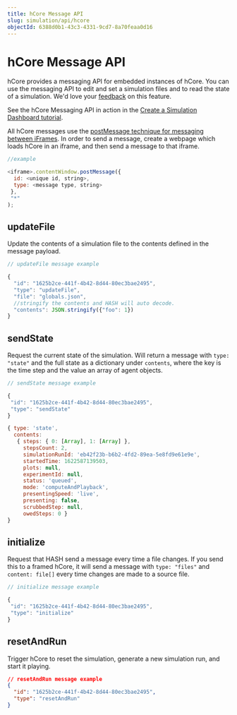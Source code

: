 ```yaml
---
title: hCore Message API
slug: simulation/api/hcore
objectId: 6388d0b1-43c3-4331-9cd7-8a70feaa0d16
---
```


# hCore Message API

hCore provides a messaging API for embedded instances of hCore. You can use the messaging API to edit and set a simulation files and to read the state of a simulation. We'd love your [feedback](/contact) on this feature.

<Hint style="info">

See the hCore Messaging API in action in the [Create a Simulation Dashboard tutorial](/docs/simulation/tutorials/create-a-simulation-dashboard).

</Hint>

All hCore messages use the [postMessage technique for messaging between iFrames](https://developer.mozilla.org/en-US/docs/Web/API/Window/postMessage). In order to send a message, create a webpage which loads hCore in an iframe, and then send a message to that iframe.

```javascript
//example

<iframe>.contentWindow.postMessage({
  id: <unique id, string>,
  type: <message type, string>
 },
 "*"
);
```

## updateFile

Update the contents of a simulation file to the contents defined in the message payload.

```javascript
// updateFile message example

{
  "id": "1625b2ce-441f-4b42-8d44-80ec3bae2495",
  "type": "updateFile",
  "file": "globals.json",
  //stringify the contents and HASH will auto decode.
  "contents": JSON.stringify({"foo": 1})
}
```

## sendState

Request the current state of the simulation. Will return a message with `type: "state"` and the full state as a dictionary under `contents`, where the key is the time step and the value an array of agent objects.

<Tabs>

<Tab title="Message" >

```javascript
// sendState message example

{
 "id": "1625b2ce-441f-4b42-8d44-80ec3bae2495",
 "type": "sendState"
}
```

</Tab>

<Tab title="Response" >

```javascript
{ type: 'state',
  contents:
   { steps: { 0: [Array], 1: [Array] },
     stepsCount: 2,
     simulationRunId: 'eb42f23b-b6b2-4fd2-89ea-5e8fd9e61e9e',
     startedTime: 1622587139503,
     plots: null,
     experimentId: null,
     status: 'queued',
     mode: 'computeAndPlayback',
     presentingSpeed: 'live',
     presenting: false,
     scrubbedStep: null,
     owedSteps: 0 }
}
```

</Tab>
</Tabs>

## initialize

Request that HASH send a message every time a file changes. If you send this to a framed hCore, it will send a message with `type: "files"` and `content: file[]` every time changes are made to a source file.

<Tabs>

<Tab title="Message" >

```javascript
// initialize message example

{
 "id": "1625b2ce-441f-4b42-8d44-80ec3bae2495",
 "type": "initialize"
}
```

</Tab>

</Tabs>

## resetAndRun

Trigger hCore to reset the simulation, generate a new simulation run, and start it playing.

<Tabs>

<Tab title="Message" >

```json
// resetAndRun message example
{
  "id": "1625b2ce-441f-4b42-8d44-80ec3bae2495",
  "type": "resetAndRun"
}
```

</Tab>

</Tabs>
